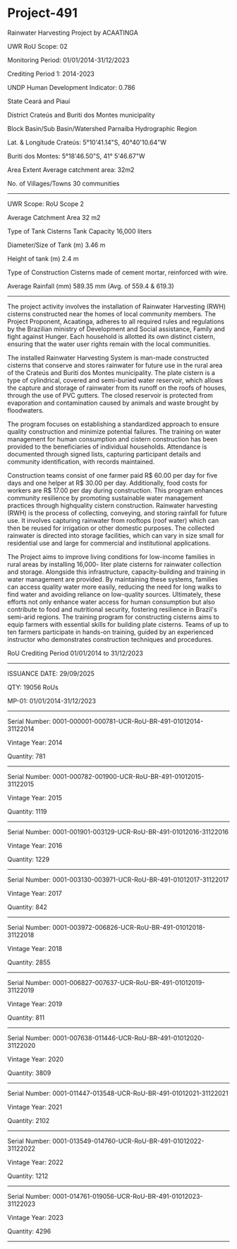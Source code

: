 # Project-491
Rainwater Harvesting Project by ACAATINGA

UWR RoU Scope: 02

Monitoring Period: 01/01/2014-31/12/2023

Crediting Period 1: 2014-2023

UNDP Human Development Indicator: 0.786

State Ceará and Piauí

District Crateús and Buriti dos Montes municipality

Block Basin/Sub Basin/Watershed Parnaíba Hydrographic Region

Lat. & Longitude Crateús: 5°10'41.14"S, 40°40'10.64"W

Buriti dos Montes: 5°18'46.50"S, 41° 5'46.67"W

Area Extent Average catchment area: 32m2

No. of Villages/Towns 30 communities
_____________
UWR Scope: RoU Scope 2

Average Catchment Area 32 m2

Type of Tank Cisterns
Tank Capacity 16,000 liters

Diameter/Size of Tank (m) 3.46 m

Height of tank (m) 2.4 m

Type of Construction Cisterns made of cement mortar, reinforced
with wire.

Average Rainfall (mm) 589.35 mm (Avg. of 559.4 & 619.3)
______________
The project activity involves the installation of Rainwater Harvesting (RWH) cisterns constructed near
the homes of local community members. The Project Proponent, Acaatinga, adheres to all required rules
and regulations by the Brazilian ministry of Development and Social assistance, Family and fight against
Hunger. Each household is allotted its own distinct cistern, ensuring that the water user rights remain
with the local communities. 

The installed Rainwater Harvesting System is man-made constructed cisterns that conserve and stores
rainwater for future use in the rural area of the Crateús and Buriti dos Montes municipality. The plate
cistern is a type of cylindrical, covered and semi-buried water reservoir, which allows the capture and
storage of rainwater from its runoff on the roofs of houses, through the use of PVC gutters. The closed
reservoir is protected from evaporation and contamination caused by animals and waste brought by
floodwaters.

The program focuses on establishing a standardized approach to ensure quality construction and
minimize potential failures. The training on water management for human consumption and cistern
construction has been provided to the beneficiaries of individual households. Attendance is documented
through signed lists, capturing participant details and community identification, with records
maintained.

Construction teams consist of one farmer paid R$ 60.00 per day for five days and one helper at R$ 30.00
per day. Additionally, food costs for workers are R$ 17.00 per day during construction. This program
enhances community resilience by promoting sustainable water management practices through highquality cistern construction.
Rainwater harvesting (RWH) is the process of collecting, conveying, and storing rainfall for future use. It
involves capturing rainwater from rooftops (roof water) which can then be reused for irrigation or other
domestic purposes. The collected rainwater is directed into storage facilities, which can vary in size small
for residential use and large for commercial and institutional applications.

The Project aims to improve living conditions for low-income families in rural areas by installing 16,000-
liter plate cisterns for rainwater collection and storage. Alongside this infrastructure, capacity-building
and training in water management are provided. By maintaining these systems, families can access
quality water more easily, reducing the need for long walks to find water and avoiding reliance on low-quality sources. Ultimately, these efforts not only enhance water access for human consumption but also contribute to food and nutritional security, fostering resilience in Brazil's semi-arid regions.
The training program for constructing cisterns aims to equip farmers with essential skills for building
plate cisterns. Teams of up to ten farmers participate in hands-on training, guided by an experienced
instructor who demonstrates construction techniques and procedures.

RoU Crediting Period 01/01/2014 to 31/12/2023
_______________
ISSUANCE DATE: 29/09/2025

QTY: 19056 RoUs

MP-01: 01/01/2014-31/12/2023
_____________
Serial Number: 0001-000001-000781-UCR-RoU-BR-491-01012014-31122014

Vintage Year: 2014

Quantity: 781
___________
Serial Number: 0001-000782-001900-UCR-RoU-BR-491-01012015-31122015

Vintage Year: 2015

Quantity: 1119
__________
Serial Number: 0001-001901-003129-UCR-RoU-BR-491-01012016-31122016

Vintage Year: 2016

Quantity: 1229
_____________
Serial Number: 0001-003130-003971-UCR-RoU-BR-491-01012017-31122017

Vintage Year: 2017

Quantity: 842
___________
Serial Number: 0001-003972-006826-UCR-RoU-BR-491-01012018-31122018

Vintage Year: 2018

Quantity: 2855
____________
Serial Number: 0001-006827-007637-UCR-RoU-BR-491-01012019-31122019

Vintage Year: 2019

Quantity: 811
______________
Serial Number: 0001-007638-011446-UCR-RoU-BR-491-01012020-31122020

Vintage Year: 2020

Quantity: 3809
_______________
Serial Number: 0001-011447-013548-UCR-RoU-BR-491-01012021-31122021

Vintage Year: 2021

Quantity: 2102
____________
Serial Number: 0001-013549-014760-UCR-RoU-BR-491-01012022-31122022

Vintage Year: 2022

Quantity: 1212
____________
Serial Number: 0001-014761-019056-UCR-RoU-BR-491-01012023-31122023

Vintage Year: 2023

Quantity: 4296
_____________
